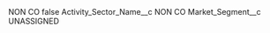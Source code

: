 <?xml version="1.0" encoding="UTF-8"?>
<CustomMetadata xmlns="http://soap.sforce.com/2006/04/metadata" xmlns:xsi="http://www.w3.org/2001/XMLSchema-instance" xmlns:xsd="http://www.w3.org/2001/XMLSchema">
    <label>NON CO</label>
    <protected>false</protected>
    <values>
        <field>Activity_Sector_Name__c</field>
        <value xsi:type="xsd:string">NON CO</value>
    </values>
    <values>
        <field>Market_Segment__c</field>
        <value xsi:type="xsd:string">UNASSIGNED</value>
    </values>
</CustomMetadata>
